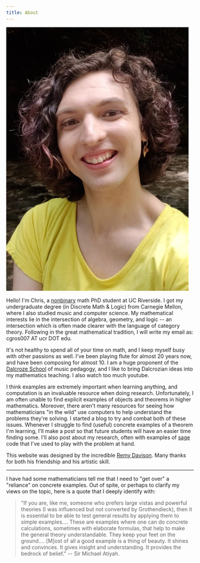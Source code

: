 ```yaml
---
title: About
---
```


<img src="/assets/images/headshot-cropped.jpg" alt="A photo of me" class="profile"/>

Hello! I'm Chris, a [nonbinary](https://en.wikipedia.org/wiki/Non-binary_gender)
math PhD student at UC Riverside. I got my
undergraduate degree (in Discrete Math & Logic) from Carnegie Mellon, where I
also studied music and computer science.
My mathematical interests lie in the intersection of algebra, geometry,
and logic -- an intersection which is often made clearer with the language
of category theory.
Following in the great mathematical tradition, I
will write my email as: cgros007 AT ucr DOT edu.

It's not healthy to spend all of your time on math, and I keep myself
busy with other passions as well.
I've been playing flute for almost 20 years now, and have been composing for
almost 10. I am a huge proponent of the
[Dalcroze School](https://dalcrozeusa.org/about-dalcroze/what-is-dalcroze/)
of music pedagogy, and I like to bring Dalcrozian ideas into my
mathematics teaching. I also watch too much youtube.

I think examples are extremely important when learning anything, and
computation is an invaluable resource when doing research. Unfortunately,
I am often unable to find explicit examples of objects and theorems in 
higher mathematics. Moreover, there aren't many resources for 
seeing how mathematicians "in the wild" use computers to help understand the 
problems they're solving. I started a blog to try and combat both of these 
issues. Whenever I struggle to find (useful) concrete examples 
of a theorem I'm learning, I'll make a post so that future students will have an 
easier time finding some. I'll also post about my research, often with examples 
of [sage](https://sagemath.org) code that I've used to play with the problem at hand.

This website was designed by the incredible [Remy Davison](https://remydavison.com).
Many thanks for both his friendship and his artistic skill.

---

I have had some mathematicians tell me that I need to "get over" a
"reliance" on concrete examples. Out of spite, or perhaps to clarify my views
on the topic, here is a quote that I deeply identify with:

> "If you are, like me, someone who prefers large vistas and powerful theories
> (I was influenced but not converted by Grothendieck), then it is essential to
> be able to test general results by applying them to simple examples....
> These are examples where one can do concrete calculations, sometimes with
> elaborate formulas, that help to make the general theory understandable.
> They keep your feet on the ground.... [M]ost of all a good example is a thing
> of beauty. It shines and convinces. It gives insight and understanding.
> It provides the bedrock of belief." -- Sir Michael Atiyah.
